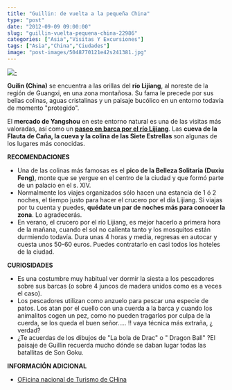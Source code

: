 ```yaml
---
title: "Guillin: de vuelta a la pequeña China"
type: "post"
date: "2012-09-09 09:00:00"
slug: "guillin-vuelta-pequena-china-22986"
categories: ["Asia","Visitas Y Excursiones"]
tags: ["Asia","China","Ciudades"]
image: "post-images/5048770121e42s241381.jpg"
---
```


 [![ - ](post-images/5048770121e42s241381.jpg "Guilin by Stuck in Customs")](post-images/5048770121e42s241381.jpg)

 **Guilin (China)** se encuentra a las orillas del **río Lijiang**, al noreste de la región de Guangxi, en una zona montañosa. Su fama le precede por sus bellas colinas, aguas cristalinas y un paisaje bucólico en un entorno todavía de momento "protegido".

 El **mercado de Yangshou** en este entorno natural es una de las visitas más valoradas, así como un **[paseo en barca por el río Lijiang](http://www.guilinchina.net/liriver/index.htm)**. Las **cueva de la Flauta de Caña, la cueva y la colina de las Siete Estrellas** son algunas de los lugares más conocidas.

 **RECOMENDACIONES**

- Una de las colinas más famosas es el **pico de la Belleza Solitaria (Duxiu Feng)**, monte que se yergue en el centro de la ciudad y que formó parte de un palacio en el s. XIV.
- Normalmente los viajes organizados sólo hacen una estancia de 1 ó 2 noches, el tiempo justo para hacer el crucero por el día Lijiang. Si viajas por tu cuenta y puedes, **quédate un par de noches más para conocer la zona**. Lo agradecerás.
- En verano, el crucero por el río Lijiang, es mejor hacerlo a primera hora de la mañana, cuando el sol no calienta tanto y los mosquitos están durmiendo todavía. Dura unas 4 horas y media, regresas en autocar y cuesta unos 50-60 euros. Puedes contratarlo en casi todos los hoteles de la ciudad.

 **CURIOSIDADES**

- Es una costumbre muy habitual ver dormir la siesta a los pescadores sobre sus barcas (o sobre 4 juncos de madera unidos como es a veces el caso).
- Los pescadores utilizan como anzuelo para pescar una especie de patos. Los atan por el cuello con una cuerda a la barca y cuando los animalitos cogen un pez, como no pueden tragarlos por culpa de la cuerda, se los queda el buen señor..... !! vaya técnica más extraña, ¿ verdad?
- ¿Te acuerdas de los dibujos de "La bola de Drac" o " Dragon Ball" ?El paisaje de Guillin recuerda mucho dónde se daban lugar todas las batallitas de Son Goku.

 **INFORMACIÓN ADICIONAL**

- [ OFicina nacional de Turismo de CHina](http://www.cnto.org/)
